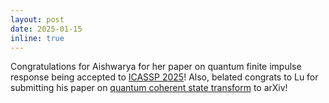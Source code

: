 ```yaml
---
layout: post
date: 2025-01-15
inline: true
---
```


Congratulations for Aishwarya for her paper on quantum finite impulse response being accepted to [ICASSP 2025](https://2025.ieeeicassp.org)! Also, belated congrats to Lu for submitting his paper on [quantum coherent state transform](https://arxiv.org/abs/2412.12871) to arXiv!


